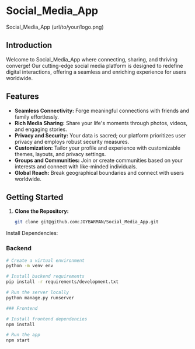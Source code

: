 # Social_Media_App

Social_Media_App (url/to/your/logo.png)

## Introduction

Welcome to Social_Media_App where connecting, sharing, and thriving converge! Our cutting-edge social media platform is designed to redefine digital interactions, offering a seamless and enriching experience for users worldwide.

## Features

- **Seamless Connectivity:** Forge meaningful connections with friends and family effortlessly.
- **Rich Media Sharing:** Share your life's moments through photos, videos, and engaging stories.
- **Privacy and Security:** Your data is sacred; our platform prioritizes user privacy and employs robust security measures.
- **Customization:** Tailor your profile and experience with customizable themes, layouts, and privacy settings.
- **Groups and Communities:** Join or create communities based on your interests and connect with like-minded individuals.
- **Global Reach:** Break geographical boundaries and connect with users worldwide.

## Getting Started

1. **Clone the Repository:**
   ```bash
   git clone git@github.com:JOYBARMAN/Social_Media_App.git


Install Dependencies:

### Backend

```bash
# Create a virtual environment
python -m venv env

# Install backend requirements
pip install -r requirements/development.txt

# Run the server locally
python manage.py runserver

### Frontend

# Install frontend dependencies
npm install

# Run the app
npm start



